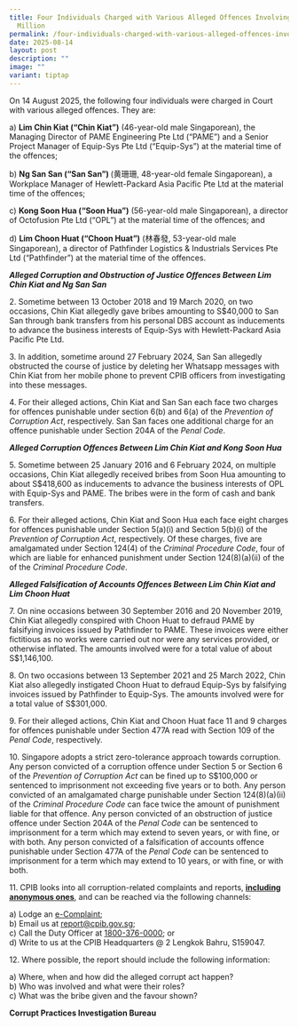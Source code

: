 ```yaml
---
title: Four Individuals Charged with Various Alleged Offences Involving Over $1
  Million
permalink: /four-individuals-charged-with-various-alleged-offences-involving-over-1-million/
date: 2025-08-14
layout: post
description: ""
image: ""
variant: tiptap
---
```

<p>On 14 August 2025, the following four individuals were charged in Court
with various alleged offences. They are:</p>
<p>a) <strong>Lim Chin Kiat (“Chin Kiat”)</strong> (46-year-old male Singaporean),
the Managing Director of PAME Engineering Pte Ltd (“PAME”) and a Senior
Project Manager of Equip-Sys Pte Ltd (“Equip-Sys”) at the material time
of the offences;</p>
<p>b) <strong>Ng San San (“San San”) </strong>(黄珊珊, 48-year-old female Singaporean),
a Workplace Manager of Hewlett-Packard Asia Pacific Pte Ltd at the material
time of the offences;</p>
<p>c) <strong>Kong Soon Hua (“Soon Hua”)</strong> (56-year-old male Singaporean),
a director of Octofusion Pte Ltd (“OPL”) at the material time of the offences;
and</p>
<p>d) <strong>Lim Choon Huat (“Choon Huat”)</strong> (林春發, 53-year-old male
Singaporean), a director of Pathfinder Logistics &amp; Industrials Services
Pte Ltd (“Pathfinder”) at the material time of the offences.</p>
<p><strong><em>Alleged Corruption and Obstruction of Justice Offences Between Lim Chin Kiat and Ng San San</em></strong>
</p>
<p>2. Sometime between 13 October 2018 and 19 March 2020, on two occasions,
Chin Kiat allegedly gave bribes amounting to S$40,000 to San San through
bank transfers from his personal DBS account as inducements to advance
the business interests of Equip-Sys with Hewlett-Packard Asia Pacific Pte
Ltd.</p>
<p>3. In addition, sometime around 27 February 2024, San San allegedly obstructed
the course of justice by deleting her Whatsapp messages with Chin Kiat
from her mobile phone to prevent CPIB officers from investigating into
these messages.</p>
<p>4. For their alleged actions, Chin Kiat and San San each face two charges
for offences punishable under section 6(b) and 6(a) of the <em>Prevention of Corruption Act</em>,
respectively. San San faces one additional charge for an offence punishable
under Section 204A of the <em>Penal Code</em>.</p>
<p><strong><em>Alleged Corruption Offences Between Lim Chin Kiat and Kong Soon Hua</em></strong>
</p>
<p>5. Sometime between 25 January 2016 and 6 February 2024, on multiple occasions,
Chin Kiat allegedly received bribes from Soon Hua amounting to about S$418,600
as inducements to advance the business interests of OPL with Equip-Sys
and PAME. The bribes were in the form of cash and bank transfers.</p>
<p>6. For their alleged actions, Chin Kiat and Soon Hua each face eight charges
for offences punishable under Section 5(a)(i) and Section 5(b)(i) of the <em>Prevention of Corruption Act</em>,
respectively. Of these charges, five are amalgamated under Section 124(4)
of the <em>Criminal Procedure Code</em>, four of which are liable for enhanced
punishment under Section 124(8)(a)(ii) of the of the <em>Criminal Procedure Code</em>.</p>
<p><strong><em>Alleged Falsification of Accounts Offences Between Lim Chin Kiat and Lim Choon Huat</em></strong>
</p>
<p>7. On nine occasions between 30 September 2016 and 20 November 2019, Chin
Kiat allegedly conspired with Choon Huat to defraud PAME by falsifying
invoices issued by Pathfinder to PAME. These invoices were either fictitious
as no works were carried out nor were any services provided, or otherwise
inflated. The amounts involved were for a total value of about S$1,146,100.</p>
<p>8. On two occasions between 13 September 2021 and 25 March 2022, Chin
Kiat also allegedly instigated Choon Huat to defraud Equip-Sys by falsifying
invoices issued by Pathfinder to Equip-Sys. The amounts involved were for
a total value of S$301,000.</p>
<p>9. For their alleged actions, Chin Kiat and Choon Huat face 11 and 9 charges
for offences punishable under Section 477A read with Section 109 of the <em>Penal Code</em>,
respectively.</p>
<p>10. Singapore adopts a strict zero-tolerance approach towards corruption.
Any person convicted of a corruption offence under Section 5 or Section
6 of the <em>Prevention of Corruption Act</em> can be fined up to S$100,000
or sentenced to imprisonment not exceeding five years or to both. Any person
convicted of an amalgamated charge punishable under Section 124(8)(a)(ii)
of the <em>Criminal Procedure Code</em> can face twice the amount of punishment
liable for that offence. Any person convicted of an obstruction of justice
offence under Section 204A of the <em>Penal Code</em> can be sentenced to
imprisonment for a term which may extend to seven years, or with fine,
or with both. Any person convicted of a falsification of accounts offence
punishable under Section 477A of the <em>Penal Code</em> can be sentenced
to imprisonment for a term which may extend to 10 years, or with fine,
or with both.</p>
<p>11. CPIB looks into all corruption-related complaints and reports, <strong><u>including anonymous ones</u></strong>,
and can be reached via the following channels:</p>
<p>a) Lodge an <a href="https://www.cpib.gov.sg/e-services/e-complaint-for-corrupt-conduct/" rel="noopener nofollow" target="_blank"><u>e-Complaint</u></a>;
<br>b) Email us at <a href="mailto:report@cpib.gov.sg" rel="noopener noreferrer nofollow" target="_blank"><u>report@cpib.gov.sg</u></a>;&nbsp;
<br>c) Call the Duty Officer at <a href="tel:1800-376-0000" rel="noopener noreferrer nofollow" target="_blank"><u>1800-376-0000</u></a>; or
<br>d) Write to us at the CPIB Headquarters @ 2 Lengkok Bahru, S159047.</p>
<p>12. Where possible, the report should include the following information:</p>
<p>a) Where, when and how did the alleged corrupt act happen?
<br>b) Who was involved and what were their roles?
<br>c) What was the bribe given and the favour shown?</p>
<p><strong>Corrupt Practices Investigation Bureau</strong>
</p>